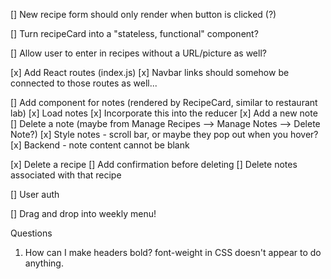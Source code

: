 [] New recipe form should only render when button is clicked (?)

[] Turn recipeCard into a "stateless, functional" component?

[] Allow user to enter in recipes without a URL/picture as well?

[x] Add React routes (index.js)
    [x] Navbar links should somehow be connected to those routes as well...

[] Add component for notes (rendered by RecipeCard, similar to restaurant lab)
    [x] Load notes
        [x] Incorporate this into the reducer
    [x] Add a new note
    [] Delete a note (maybe from Manage Recipes --> Manage Notes --> Delete Note?)
    [x] Style notes - scroll bar, or maybe they pop out when you hover?
    [x] Backend - note content cannot be blank

[x] Delete a recipe
    [] Add confirmation before deleting
    [] Delete notes associated with that recipe

[] User auth

[] Drag and drop into weekly menu!

Questions
1. How can I make headers bold? font-weight in CSS doesn't appear to do anything.
